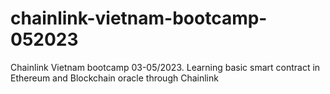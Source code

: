 # chainlink-vietnam-bootcamp-052023
Chainlink Vietnam bootcamp 03-05/2023. Learning basic smart contract in Ethereum and Blockchain oracle through Chainlink
